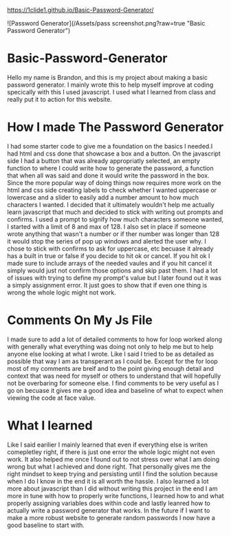 https://1clide1.github.io/Basic-Password-Generator/

![Password Generator](/Assets/pass screenshot.png?raw=true "Basic Password Generator")
# Basic-Password-Generator

Hello my name is Brandon, and this is my project about making a basic password generator. I mainly wrote this to help myself improve at coding specically with this I used javascript. I used what I learned from class and really put it to action for this website.

# How I made The Password Generator

I had some starter code to give me a foundation on the basics I needed.I had html and css done that showcase a box and a button. On the javascript side I had a button that was already appropriatly selected, an empty function to where I could write how to generate the password, a function that when all was said and done it would write the password in the box. Since the more popular way of doing things now requires more work on the html and css side creating labels to check whether I wanted uppercase or lowercase and a slider to easily add a number amount to how much characters I wanted. I decided that it ultimately wouldn't help me actually learn javascript that much and decided to stick with writing out prompts and confirms. I used a prompt to signify how much characters someone wanted, I started with a limit of 8 and max of 128. I also set in place if someone wrote anything that wasn't a number or if ther number was longer than 128 it would stop the series of pop up windows and alerted the user why. I chose to stick with confirms to ask for uppercase, etc becuase it already has a built in true or false if you decide to hit ok or cancel. If you hit ok I made sure to include arrays of the needed vaules and if you hit cancel it simply would just not confirm those options and skip past them. I had a lot of issues with trying to define my prompt's value but I later found out it was a simply assignment error. It just goes to show that if even one thing is wrong the whole logic might not work.

# Comments On My Js File

I made sure to add a lot of detailed comments to how for loop worked along with generally what everything was doing not only to help me but to help anyone else looking at what I wrote. Like I said I tried to be as detailed as possible that way I am as transperant as I could be. Except for the for loop most of my comments are breif and to the point giving enough detail and context that was need for myself or others to understand that will hopefully not be overbaring for someone else. I find comments to be very useful as I go on becuase it gives me a good idea and baseline of what to expect when viewing the code at face value.

# What I learned

Like I said earilier I mainly learned that even if everything else is writen comepletley right, if there is just one error the whole logic might not even work. It also helped me once I found out to not stress over what I am doing wrong but what I achieved and done right. That personally gives me the right mindset to keep trying and persisting until I find the solution because when I do I know in the end it is all worth the hassle. I also learned a lot more about javascript than I did without writing this project in the end I am more in tune with how to properly write functions, I learned how to and what properly assigning variables does within code and lastly leanred how to actually write a password generator that works. In the future if I want to make a more robust website to generate random passwords I now have a good baseline to start with.
